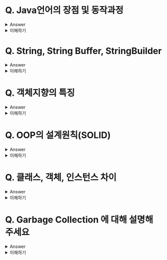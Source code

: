 # Q. Java언어의 장점 및 동작과정
<details>
	<summary>Answer</summary>

### 장점

* JVM위에서 실행되기 때문에 OS에 독립적이다.
* GC(Garbage Collector)가 존재하기 때문에, 메모리 관리를 직접하지 않아도 된다.

### 동작과정

1. Java Application은 클래스 로더에 의해 JVM 내의 Runtime Data Area에 적재된다.
2. 이 후, Excution Engine에 의해 명령어 단위로 실행된다.

![helloworld-1230-1](https://user-images.githubusercontent.com/26343023/154325128-254b9636-2ef5-47d2-ae94-3500d125f76b.png)

</details>

<details>
	<summary>이해하기</summary>

## Reference
* [NAVER D2](https://d2.naver.com/helloworld/1230)
* [JAVA JVM 동작원리 및 기본개념](https://steady-snail.tistory.com/67)
* [#자바가상머신, JVM(Java Virtual Machine)이란 무엇인가?](https://asfirstalways.tistory.com/158)  
* [How JVM Works - JVM Architecture? - GeeksforGeeks](https://www.geeksforgeeks.org/jvm-works-jvm-architecture/)
* [class loader image 출처](https://m.blog.daum.net/sincere520/50)


## 내용

* 자바 바이트코드는 `JRE위에서 동작` 한다.
* JVM은 JRE의 요소 중 하나로써 자바 어플리케이션을 `클래스 로더`를 통해 읽어 들여 자바 API와 함께 실행하는 역할을 수행.
![jre](https://user-images.githubusercontent.com/26343023/154325177-a391975f-de96-4799-8443-b7752075d81b.png)

### 1. 클래스 로더

* 클래스 로더는 컴파일 타임이 아니라, 런타임 중 클래스를 처음 참조할 때 해당 클래스를 로드 & 링크한다.
	* 클래스 로더는 로딩 -> 링킹 -> 초기화의 과정을 거친다.
		* 링킹은 올바른 코드인지 확인해서(검증), 필요한 메모리를 할당하고(준비), 상수 풀의 모든 심볼릭 레퍼런스를 다이렉트 레퍼런스로 변경한다. (분석)
		* 마지막으로 클래스 변수의 값을 초기화 한다.
			* 즉, static initializer를 수행 및 필드의 값을 초기화 한다.

![image](https://user-images.githubusercontent.com/26343023/154325867-3ec6616d-379d-4f52-a54a-fc19ef7fe6c5.png)
  
### 2. 런타임 데이터 영역
* Runtime Data Area는 운영체제가 JVM에게 할당받는 메모리 영역
	* 메모리 공간을 6개의 영역으로 나누어서 사용한다.

![helloworld-1230-4](https://user-images.githubusercontent.com/26343023/154325214-ef89e5bd-95a1-43dd-a556-898d73547494.png)
  
#### PC Register

* 현재 수행 중인 JVM 명령의 주소를 가지고 있다.

#### JVM Stack
* 스택 프레임(Stack Frame)구조체를 저장하게 된다.
* 메서드가 수행별로 스택프레임이 생성되고, 메서드 종료시 반환된다.
* 각 스택 프레임에는 지역 변수,  파라미터 값, 메서드가 속한 클래스의 런타임 상수 풀에 대한 레퍼런스 값 등을 쌓게된다.
* 컴파일 타임에 결정되기 때문에, 스택 프레임의 크기도 메서드에 따라 크기가 고정된다.

#### Native Method Stack
* 이 메모리 공간은 자바 이외의 코드를 위한 공간이다.
* JNI(Java Native Interface)를 통해 호출하는 C/C++ 등의 코드를 수행하기 위한 스택.

> 위 3개의 메모리 영역은, 쓰레드 단위로 생성이 된다.
> 즉 쓰레드 별로 독립적인 메모리 공간을 가지고 프로그램이 처리된다.
> 
> 반면에, 아직 설명하지 않은 Heap과 Method Area는 모든 쓰레드에서 공유할 수 있다.
> 따라서 멀티쓰레드 환경에서 동시성에 대한 문제가 발생할 수 있다.

#### Heap
* 인스턴스나 객체를 저장하는 공간이다.
* 쉽게 new 연산자로 생성 된 인스턴스는 동적으로 Heap메모리에 할당된다.
* Heap 영역은, GC의 대상이되는 공간으로써, JVM 성능에 가장 많은 영향을 끼치게되는 공간이다.

#### Method Area
* 메서드 영역은 모든 스레드가 공유하는 영역으로 JVM이 시작될 때 생성된다.
* JVM이 읽어 들인 모든 바이트코드를 보관한다.

#### Runtime Constant Pool
* 메서드 영역에 포함 된 공간이다. 
* JVM동작에 가장 핵심적인 역할을 수행하는 곳이다.
* 각 클래스와 인터페이스의 상수뿐 아니라, 메서드와 필드에 대한 모든 레퍼런스까지 담고 있는 테이블이다.
* 어떤 메서드나 필드를 참조할 때 JVM은 Runtime Constant Pool을 통해 실제 메모리상 주소를 찾아서 참조한다.

### 3. 실행 엔진(Execution Engine)
클래스 로더를 통해 JVM의 런타임 데이터 영역에 배치된 바이트코드는 실행 엔진에 의해 실행된다.

* 실행 엔진은 바이트코드를 명령어 단위로 읽어서 실행한다.
	* CPU가 기계 명령어를 하나씩 실행하는 것과 비슷한다.
* 실행 엔진은 바이트코드를 기계가 수행할 수 있는 코드로 명령어 단위로 해석하면서 실행하게 된다.
	* 이를 인터프리터 방식이라 한다.
* 인터 프리터 방식은 [해석 -> 실행]의 과정을 거치기 때문에, 전체적인 실행시간이 느리다는 단점을 가지고 있다.
* 이러한 단점을 보완하고자, JVM은 내부적으로 해당 메서드가 얼마나 자주 수행되는지 체크하고, 일정 수준을 넘어가면 전체를 컴파일하여 네이티브 코드로 변경해서, 변경된 코드를 캐시를 통해 빠르게 수행할 수 있도록 한다.
	* 이러한 실행방식은 JIT(Just-In-Time)컴파일러를 사용한다.

</details>


# Q. String, String Buffer, StringBuilder
<details>
	<summary>Answer</summary>

String은 불변 객체이며, String Buffer는 멀티 스레드 환경에서 thread-safe하게 사용할 수 있는 특징을 가지며, String Builder는 단일 스레드 환경에서 가장 좋은 성능으로 처리될 수 있다는 특징을 가지고 있습니다.

</details>

<details>
	<summary>이해하기</summary>

## Reference

  
## 내용

### 불변 객체
* 불변객체란, 생성 후 상태를 바꿀 수 없는 객체를 의미.

#### 장점
* 객체를 Thread-Safe하게 사용할 수 있다.

#### 단점
* 메모리 공간을 많이 사용하게 된다. 문자열의 변경은, 새로운 문자열의 할당을 의미한다.


### Thread-Safe
* 멀티 스레드 환경에서, 동시에 하나의 자원을 다룰 때 순서를 제어하여 데이터의 무결성을 보장할 수 있도록 해주는 것.
* 세마포어나 뮤텍스와 같은 도구를 사용하여 공유자원에 대한 접근을 동기화 한다.
* 따라서, 추가적인 연산이 수행된다.


</details>

# Q. 객체지향의 특징
<details>
	<summary>Answer</summary>

* 추상화
	* 인터페이스와 구현을 분리하여, 필수 속성만으로 객체를 묘사한다.

* 캡슐화
	* 캡슐화란 속성과 함수를 하나로 묶는 것.
	* 객체의 세부 내용이 외부에 드러나지 않아, 변경에 대한 파급효과가 적다.
	* 캡슐화를 통해 재사용성을 높일 수 있다.
	* 인터페이스가 단순해지고, 객체 간 결합도가 낮아진다.

* 다형성
	* 같은 요청에 대해 다양한 방법으로 응답할 수 있다는 것을 의미한다.
	* 오버로딩을 통해 같은 이름의 함수지만 다른 인자값을 받아 처리할 수 있다.
	* 오버라이딩을 통해 새롭게 정의된 기능이 수행되도록 할 수 있다.

* 상속
	* 상속을 통해 기존 클래스를 수정하지 않고, 확장하여 사용할 수 있다.
	* 클래스의 재사용성을 높여준다. 
 
* 정보 은닉
	* private
	* 다른 객체에 자신의 정보를 숨기고, 객체 자체에서만 사용할 수 있도록한다.
	* 정보은닉을 통해 불필요한 접근을 차단하여, Side Effect를 최소화 할 수 있다.
	* 유지보수와 소프트웨어 확장 시 오류를 최소화할 수 있다.

* 캡슐화 vs 은닉화 차이
	* 캡슐화는 속성과 함수를 묶는 것, 캡슐화를 통해 추상화 및 재사용에 대한 단위가 된다.
	* 정보은닉은 캡슐화를 통해 실현된다.
	* 은닉화는 캡슐의 내부와 외부를 구별짓는 장치가 된다.


</details>

<details>
	<summary>이해하기</summary>

## Reference
* [객체지향 프로그래밍(OOP)의 특징(4)과 설계 원칙(5) — 팽이돌리기](https://gre-eny.tistory.com/269)
* [캡슐화와 정보은닉](https://frontierdev.tistory.com/93)

  
## 내용

### 객체지향 이란 ?
* 컴퓨터 프로그램을 명령어의 목록으로 보는것이 아니라, 여러 개의 독립된 단위들의 모임으로 파악하고자 하는 것. 
* 각각의 객체는 메시징을 통해 커뮤니케이션할 수 있다.


</details>

# Q. OOP의 설계원칙(SOLID)

<details>
	<summary>Answer</summary>

### SRP: 단일 책임 원칙(single responsibility principle)
* 하나의 클래스는 하나의 책임만 가지도록 한다.
* 책임이라는 것은 모호한 개념이다. 중요한 기준은 변경이다.
* 변경이 있을 때 파급 효과가 적다면 단일 책임 원칙을 잘 따른 것.


### OCP: 개방-폐쇄 원칙 (Open/closed principle) 
* 가장 중요
* 확장에는 열려있지만, 변경에는 닫혀있어야 한다.
* 다형성을 활용해 지킬 수 있다.
* 즉, interface를 통해 무한한 확장을 할 수 있지만, 기존 코드는 변경하지 않도록 할 수 있다.

### LSP: 리스코프 치환 원칙 (Liskov substitution principle) 
* 프로그램의 객체는 정확성을 깨뜨리지 않으면서 하위 타입의 인스턴스로 바꿀수 있어야 한다.
* interface를 구현한 클래스에서는, 반드시 모든 메서드를 오버라이딩 해야한다. 이를 통해 신뢰성을 높일 수 있다.
* 또한, 만약 go라는 메서드에서 후진을 하도록 구현하면 안된다. 즉, 올바르게 구현해야 한다. 
	* go메서드에서 후진(back)의 기능을 구현했다면 LSP 위반이다.
	* 느리더라도 앞으로 가야한다.

### ISP: 인터페이스 분리 원칙 (Interface segregation principle) 
* 범용 인터페이스하나보다, 명확한 여러개의 인터페이스를 사용하도록 분리하는 것이 좋다.
* 인터페이스가 명확해지며, 대체 가능성이 높아진다.


### DIP: 의존관계 역전 원칙 (Dependency inversion principle)
* 추상화에 의존해야지, 구체화에 의존하면 안된다.
* 의존이란, 코드를 알고있다는 것. 클라이언트 코드가 interface만 바라보도록 한다.
* 역할에 의존해야지, 구현에 의존해서는 안된다 !

</details>

<details>
	<summary>이해하기</summary>

## Reference
* [스프링 핵심 원리 - 기본편 - 인프런 | 강의](https://www.inflearn.com/course/%EC%8A%A4%ED%94%84%EB%A7%81-%ED%95%B5%EC%8B%AC-%EC%9B%90%EB%A6%AC-%EA%B8%B0%EB%B3%B8%ED%8E%B8)
  
## 내용

* 저 정도로는 답변해야 하지 않을까 ?

</details>

# Q. 클래스, 객체, 인스턴스 차이

<details>
	<summary>Answer</summary>

* 클래스는 붕어빵 틀, 객체는 붕어빵, 인스턴스는 틀로 찍어낸 각각의 붕어빵.
* 클래스는 설계도, 틀을 의미한다.
* 객체는 소프트웨어 세계에 구현할 대상. `클래스의 인스턴스` 라고도 부른다.
	* 객체는 모든 인스턴스를 대표하는 포괄적 의미를 가진다.
* 인스턴스는 `실제 구현된 구체적 실체`이다.

</details>

<details>
	<summary>이해하기</summary>

## Reference
* [자바, Java 클래스(class), 객체(object), 인스턴스(instance) 차이](https://computer-science-student.tistory.com/319)
  

</details>

# Q. Garbage Collection 에 대해 설명해 주세요
<details>
	<summary>Answer</summary>

* Java에서 Garbage Collectior이란 동적 메모리 관리를 처리 해주는 하나의 쓰레드를 의미합니다.
* 따라서, GC이 동작할 때는 stop-the-world가 발생하고, 이는 나머지 작업들이 멈추게 되는 현상을 의미합니다.
* Garbage Collection은 지속적인 튜닝과 모니터링을 통해 해당 서비스에 가장 적합한 값을 찾는다면, 어플리케이션의 성능을 높일 수 있습니다.

</details>

<details>
	<summary>이해하기</summary>

## Reference
* [NAVER D2](https://d2.naver.com/helloworld/1329)
* [tech-refrigerator/Garbage Collection.md at master · GimunLee/tech-refrigerator · GitHub](https://github.com/GimunLee/tech-refrigerator/blob/master/Language/JAVA/Garbage%20Collection.md#garbage-collection)
  
## 내용

### Garbage Collection 의 처리 대상
	1. 객체가 Null일 때
	2. 블록이 종료었을 때, 블록안에서 생성된 객체
	3. 부모 객체가 Null일 때, 포함관계의 자식 객체

### Garbage Collection의 메모리 해제 과정

> Marking -> Normal Deletion -> Compacting의 과정을 거친다.

#### Marking
* 모든 오브젝트를 스캔해서, GC메모리가 사용되는지 확인한다.

#### Normal Deletion
* 참조되지 않는 객체를 제거하고, 메모리를 반환
* 반환되어 비어진 블록의 위치는 Allocator가 저장해 두었다가, 새로운 오브젝트가 선언되면 할당한다.

#### Compacting
* 성능 향상을 위해, 참조되지 않는 객체를 제거한 후, 남은 객체를 압축하여 메모리 공간을 확보한다.

### Generation Garbage Collection

> Mark & Compact 방식은 비효율 적이다.
> 프로그램은 대체로 처음에 많은 공간을 사용하고, 시간이 지날수록 적은 객체만 사용한다.

<img width="350" alt="java-gc-004" src="https://user-images.githubusercontent.com/26343023/154737452-2489a911-cff4-4ee4-97cd-117c92530fdb.png">

* 이러한 현상을 멋지게 `Weak Generational Hypothesis` 라고 한다.
* `Weak Generational Hypothesis` 는 새롭게 만든 객체는 금방 사용하지 않는 상태가되고, 오래살아남은 객체는 신규객체를 참조하는 경우가 매우 드물다는 가설이다.
* 이 가설에 기반해 자바는 Young영역과 Old영역으로 메모리를 분할하고, 신규 생성 객체는 Young, 오래 살아남은 객체는 Old에 구분하여 보관한다.
* Young영역에서의 GC발생을 MinorGC
* Old 영역에서의 GC 발생을 Major GC(혹은 Full GC)라고 한다.


> 핵심은, 메모리 공간을 나누어서 Marking의 범위를 최소화 하는 것 같다…

<img width="350" alt="java-gc-006" src="https://user-images.githubusercontent.com/26343023/154737464-7b258467-b4f4-48d0-9b42-1b730a386ee5.png">
	
* Eden Space가 차기전에는 GC가 발생하지 않는다.
* Eden Space가 가득차면 GC가 발생하고, 살아남은 객체는 S0으로 이동. 비 참조 객체는 clear !
* 이런식으로 공간을 나누고, 살아남는 객체는 S0, S1에 관리한다.
* Survivor Space에 오래살아남는 객체는 MinorGC가 발생할 때마다 Aged(나이를 증가) 시키며 관리한다.
* 객체의 나이가 기준을 넘어서게 될 때, Old Generation으로 이동된다.
* 프로그램이 동작하면서, Young영역이 부족해 진다면, 결국 Marking의 범위는 OldGeneration까지 확장되어 당연히 Stop-the-world가 오래 발생하게 된다.


</details>
